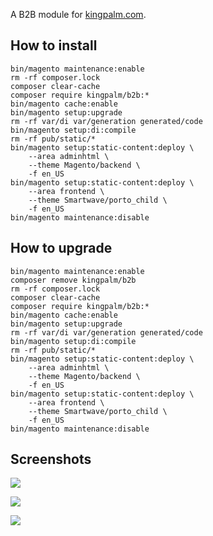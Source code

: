 A B2B module for [kingpalm.com](https://kingpalm.com).

## How to install
```
bin/magento maintenance:enable
rm -rf composer.lock
composer clear-cache
composer require kingpalm/b2b:*
bin/magento cache:enable
bin/magento setup:upgrade
rm -rf var/di var/generation generated/code
bin/magento setup:di:compile
rm -rf pub/static/*
bin/magento setup:static-content:deploy \
	--area adminhtml \
	--theme Magento/backend \
	-f en_US
bin/magento setup:static-content:deploy \
	--area frontend \
	--theme Smartwave/porto_child \
	-f en_US
bin/magento maintenance:disable
```

## How to upgrade
```
bin/magento maintenance:enable
composer remove kingpalm/b2b
rm -rf composer.lock
composer clear-cache
composer require kingpalm/b2b:*
bin/magento cache:enable
bin/magento setup:upgrade
rm -rf var/di var/generation generated/code
bin/magento setup:di:compile
rm -rf pub/static/*
bin/magento setup:static-content:deploy \
	--area adminhtml \
	--theme Magento/backend \
	-f en_US
bin/magento setup:static-content:deploy \
	--area frontend \
	--theme Smartwave/porto_child \
	-f en_US
bin/magento maintenance:disable
```

## Screenshots
![](https://mage2.pro/uploads/default/original/2X/c/c1291a75b828366b710e8f82cfbe8173f95f1ce4.png)

![](https://mage2.pro/uploads/default/original/2X/a/adf0d0f720d9231dd453034e81f3dfe6544bc0d0.png)

![](https://mage2.pro/uploads/default/original/2X/0/0533299914170b64100dc89102fd6a5927496a17.png)